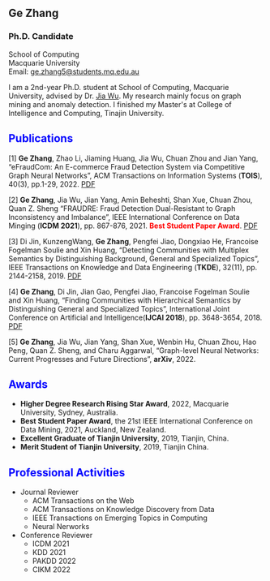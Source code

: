 ## Ge Zhang
### Ph.D. Candidate

School of Computing<br>
Macquarie University<br>
Email: ge.zhang5@students.mq.edu.au<br>

I am a 2nd-year Ph.D. student at School of Computing, Macquarie University, advised by Dr. [Jia Wu](http://web.science.mq.edu.au/~jiawu/). My research mainly focus on graph mining and anomaly detection. I finished my Master's at College of Intelligence and Computing, Tinajin University. <cr>

## <font color=blue>Publications</font>
[1] **Ge Zhang**, Zhao Li, Jiaming Huang, Jia Wu, Chuan Zhou and Jian Yang, “eFraudCom: An E-commerce Fraud Detection System via Competitive Graph Neural Networks”, ACM Transactions on Information Systems (**TOIS**), 40(3), pp.1-29, 2022. [PDF](https://dl.acm.org/doi/pdf/10.1145/3474379) <cr>
 
[2] **Ge Zhang**, Jia Wu, Jian Yang, Amin Beheshti, Shan Xue, Chuan Zhou, Quan Z. Sheng “FRAUDRE: Fraud Detection Dual-Resistant to Graph Inconsistency and
Imbalance”, IEEE International Conference on Data Minging (**ICDM 2021**), pp. 867-876, 2021. **<font color=red>Best Student Paper Award</font>**. [PDF](https://ieeexplore.ieee.org/stamp/stamp.jsp?tp=&arnumber=9679178)<cr>
 
[3] Di Jin, KunzengWang, **Ge Zhang**, Pengfei Jiao, Dongxiao He, Francoise Fogelman Soulie and Xin Huang, “Detecting Communities with Multiplex Semantics by Distinguishing
Background, General and Specialized Topics”, IEEE Transactions on Knowledge and Data Engineering (**TKDE**), 32(11), pp. 2144-2158, 2019. [PDF](https://ieeexplore.ieee.org/stamp/stamp.jsp?tp=&arnumber=8832212)<cr>
 
[4] **Ge Zhang**, Di Jin, Jian Gao, Pengfei Jiao, Francoise Fogelman Soulie and Xin Huang, “Finding Communities with Hierarchical Semantics by Distinguishing General and Specialized Topics”, International Joint Conference on Artificial and Intelligence(**IJCAI 2018**), pp. 3648-3654, 2018. [PDF](https://www.ijcai.org/proceedings/2018/0507.pdf)<cr>
 
[5] **Ge Zhang**, Jia Wu, Jian Yang, Shan Xue, Wenbin Hu, Chuan Zhou, Hao Peng, Quan Z. Sheng, and Charu Aggarwal, “Graph-level Neural Networks: Current Progresses and Future Directions”, **arXiv**, 2022. <cr>
 

## <font color=blue>Awards</font>
 * **Higher Degree Research Rising Star Award**, 2022, Macquarie University, Sydney, Australia.
 * **Best Student Paper Award**, the 21st IEEE International Conference on Data Mining, 2021, Auckland, New Zealand.
 * **Excellent Graduate of Tianjin University**, 2019, Tianjin, China.
 * **Merit Student of Tianjin University**, 2019, Tianjin China.

## <font color=blue>Professional Activities</font>
 * Journal Reviewer
     - ACM Transactions on the Web
     - ACM Transactions on Knowledge Discovery from Data
     - IEEE Transactions on Emerging Topics in Computing
     - Neural Nerworks
 * Conference Reviewer
     - ICDM 2021
     - KDD 2021 
     - PAKDD 2022
     - CIKM 2022
 
